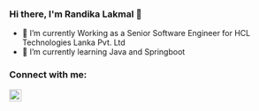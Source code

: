 ### Hi there, I'm Randika Lakmal 👋

<!-- ## I'm a Husband, Father, Developer, and Teacher!! -->

- 🔭 I’m currently Working as a Senior Software Engineer for HCL Technologies Lanka Pvt. Ltd
- 🌱 I’m currently learning Java and Springboot

### Connect with me:

[<img align="left" alt="Randika Lakmal | LinkedIn" width="22px" src="https://cdn.jsdelivr.net/npm/simple-icons@v3/icons/linkedin.svg" />][linkedin]
<!-- [<img align="left" alt="Randika Lakmal | Instagram" width="22px" src="https://cdn.jsdelivr.net/npm/simple-icons@v3/icons/instagram.svg" />][instagram] -->

## <br />


<!-- [instagram]: https://www.instagram.com/randika_lakmal93/ -->
[linkedin]: https://www.linkedin.com/in/randika-abeyrathna

<!--
**Randika-Lakmal-Abeyrathna/Randika-Lakmal-Abeyrathna** is a ✨ _special_ ✨ repository because its `README.md` (this file) appears on your GitHub profile.

Here are some ideas to get you started:

- 🔭 I’m currently working on ...
- 🌱 I’m currently learning ...
- 👯 I’m looking to collaborate on ...
- 🤔 I’m looking for help with ...
- 💬 Ask me about ...
- 📫 How to reach me: ...
- 😄 Pronouns: ...
- ⚡ Fun fact: ...
-->
